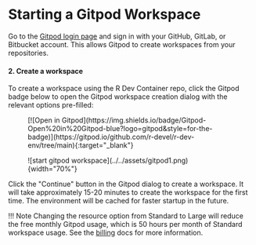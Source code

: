 
# Starting a Gitpod Workspace



Go to the [Gitpod login page](https://gitpod.io/login/) and sign in with your GitHub,
GitLab, or Bitbucket account. This allows Gitpod to create workspaces from your
repositories.

#### 2. Create a workspace

To create a workspace using the R Dev Container repo,
click the Gitpod badge below to open the Gitpod workspace creation dialog with the
relevant options pre-filled:

<figure markdown="span">
[![Open in Gitpod](https://img.shields.io/badge/Gitpod-Open%20in%20Gitpod-blue?logo=gitpod&style=for-the-badge)](https://gitpod.io/github.com/r-devel/r-dev-env/tree/main){:target="_blank"}
</figure>

<figure markdown="span">
![start gitpod workspace](../../assets/gitpod1.png){width="70%"}
</figure>

Click the "Continue" button in the Gitpod dialog to create a workspace.
It will take approximately 15-20 minutes to create the workspace for the
first time. The environment will be cached for faster startup in the future.

!!! Note
    Changing the resource option from Standard to Large will reduce the free
    monthly Gitpod usage, which is 50 hours per month of Standard workspace
    usage. See the [billing](https://www.gitpod.io/docs/configure/billing) docs
    for more information.
